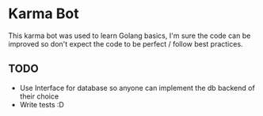 # Karma Bot

This karma bot was used to learn Golang basics, I'm sure the code can be improved so don't expect the code to be perfect / follow best practices.

## TODO

* Use Interface for database so anyone can implement the db backend of their choice
* Write tests :D

